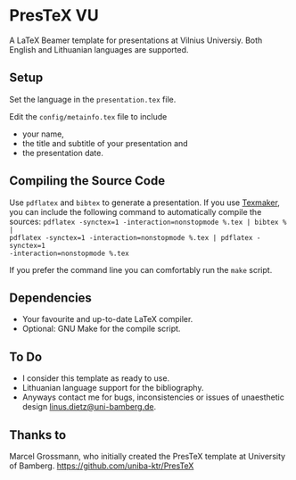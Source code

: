 PresTeX VU
=======

A LaTeX Beamer template for presentations at Vilnius Universiy. Both English and Lithuanian languages are supported.

Setup
-----

Set the language in the <code>presentation.tex</code> file.

Edit the <code>config/metainfo.tex</code> file to include
* your name,
* the title and subtitle of your presentation and 
* the presentation date.

Compiling the Source Code
-------------------------

Use `pdflatex` and `bibtex` to generate a presentation.
If you use [Texmaker](http://www.xm1math.net/texmaker/), you can include the following command to automatically compile the sources: 
<code>pdflatex -synctex=1 -interaction=nonstopmode %.tex | bibtex % | pdflatex -synctex=1 -interaction=nonstopmode %.tex 
| pdflatex -synctex=1 -interaction=nonstopmode %.tex</code>

If you prefer the command line you can comfortably run the <code>make</code> script.

Dependencies
-------------------------

* Your favourite and up-to-date LaTeX compiler. 
* Optional: GNU Make for the compile script.

To Do
-------------------------

* I consider this template as ready to use.
* Lithuanian language support for the bibliography.
* Anyways contact me for bugs, inconsistencies or issues of unaesthetic design [linus.dietz@uni-bamberg.de](mailto:linus.dietz@uni-bamberg.de).

Thanks to
-------------------------
Marcel Grossmann, who initially created the PresTeX template at University of Bamberg. https://github.com/uniba-ktr/PresTeX
